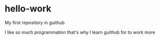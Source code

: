 # hello-work
My first repository in guithub

I like so much programmation that's why I learn guithub for to work more
